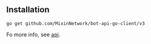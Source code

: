 ## Installation

```
go get github.com/MixinNetwork/bot-api-go-client/v3
```



Fo more info, see [api](https://developers.mixin.one/docs/api/safe-apis).

